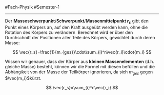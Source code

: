 #Fach-Physik  #Semester-1

---

Der **Masseschwerpunkt**/**Schwerpunkt**/**Massenmittelpunkt $r_s$** gibt den Punkt eines Körpers an, auf den Kraft ausgeübt werden kann, ohne die Rotation des Körpers zu verändern. Berechnet wird er über den Durchschnitt der Positionen aller Teile des Körpers, gewichtet durch deren Masse:

$$
\vec{r_s}=\frac{1}{m_{ges}}\cdot\sum_{i}^n\vec{r_i}\cdot{m_i}
$$

Wissen wir genauer, dass der Körper aus **kleinen Massenelementen** (d.h. gleiche Masse) besteht, können wir die Formel mit diesen befüllen und die Abhängikeit von der Masse der Teilkörper ignorieren, da sich $m_{ges}$ gegen $\vec{m_i}$kürzt.

$$
\vec{r_s}=\sum_{i}^n\vec{r_i}
$$